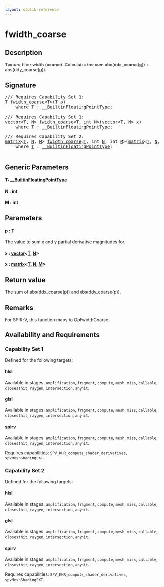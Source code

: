 ```yaml
---
layout: stdlib-reference
---
```


# fwidth\_coarse

## Description

Texture filter width (coarse).
Calculates the sum abs(ddx_coarse(<span class='code'><a href="fwidth_coarse.html#decl-p" class="code_param">p</a></span>)) + abs(ddy_coarse(<span class='code'><a href="fwidth_coarse.html#decl-p" class="code_param">p</a></span>)).



## Signature 

<pre>
/// Requires Capability Set 1:
<a href="fwidth_coarse.html#typeparam-T" class="code_type">T</a> <a href="fwidth_coarse.html">fwidth_coarse</a>&lt;<a href="fwidth_coarse.html#typeparam-T" class="code_type">T</a>&gt;(<a href="fwidth_coarse.html#typeparam-T" class="code_type">T</a> <a href="fwidth_coarse.html#decl-p" class="code_param">p</a>)
    <span class='code_keyword'>where</span> <a href="fwidth_coarse.html#typeparam-T" class="code_type">T</a> : <a href="../interfaces/0_builtinfloatingpointtype-029hm/index.html" class="code_type">__BuiltinFloatingPointType</a>;

/// Requires Capability Set 1:
<a href="../types/vector/index.html" class="code_type">vector</a>&lt;<a href="fwidth_coarse.html#typeparam-T" class="code_type">T</a>, <a href="fwidth_coarse.html#decl-N" class="code_var">N</a>&gt; <a href="fwidth_coarse.html">fwidth_coarse</a>&lt;<a href="fwidth_coarse.html#typeparam-T" class="code_type">T</a>, <span class="code_keyword">int</span> <a href="fwidth_coarse.html#decl-N" class="code_var">N</a>&gt;(<a href="../types/vector/index.html" class="code_type">vector</a>&lt;<a href="fwidth_coarse.html#typeparam-T" class="code_type">T</a>, <a href="fwidth_coarse.html#decl-N" class="code_var">N</a>&gt; <a href="fwidth_coarse.html#decl-x" class="code_param">x</a>)
    <span class='code_keyword'>where</span> <a href="fwidth_coarse.html#typeparam-T" class="code_type">T</a> : <a href="../interfaces/0_builtinfloatingpointtype-029hm/index.html" class="code_type">__BuiltinFloatingPointType</a>;

/// Requires Capability Set 2:
<a href="../types/matrix/index.html" class="code_type">matrix</a>&lt;<a href="fwidth_coarse.html#typeparam-T" class="code_type">T</a>, <a href="fwidth_coarse.html#decl-N" class="code_var">N</a>, <a href="fwidth_coarse.html#decl-M" class="code_var">M</a>&gt; <a href="fwidth_coarse.html">fwidth_coarse</a>&lt;<a href="fwidth_coarse.html#typeparam-T" class="code_type">T</a>, <span class="code_keyword">int</span> <a href="fwidth_coarse.html#decl-N" class="code_var">N</a>, <span class="code_keyword">int</span> <a href="fwidth_coarse.html#decl-M" class="code_var">M</a>&gt;(<a href="../types/matrix/index.html" class="code_type">matrix</a>&lt;<a href="fwidth_coarse.html#typeparam-T" class="code_type">T</a>, <a href="fwidth_coarse.html#decl-N" class="code_var">N</a>, <a href="fwidth_coarse.html#decl-M" class="code_var">M</a>&gt; <a href="fwidth_coarse.html#decl-x" class="code_param">x</a>)
    <span class='code_keyword'>where</span> <a href="fwidth_coarse.html#typeparam-T" class="code_type">T</a> : <a href="../interfaces/0_builtinfloatingpointtype-029hm/index.html" class="code_type">__BuiltinFloatingPointType</a>;

</pre>

## Generic Parameters

####  <a id="typeparam-T"></a>T: [\_\_BuiltinFloatingPointType](../interfaces/0_builtinfloatingpointtype-029hm/index.html)
####  <a id="decl-N"></a>N  : int
####  <a id="decl-M"></a>M  : int

## Parameters

####  <a id="decl-p"></a>p  : [T](fwidth_coarse.html#typeparam-T)
The value to sum x and y partial derivative magnitudes for.

####  <a id="decl-x"></a>x  : [vector](../types/vector/index.html)\<[T](../types/vector/index.html#typeparam-T), [N](../types/vector/index.html#decl-N)\>
####  <a id="decl-x"></a>x  : [matrix](../types/matrix/index.html)\<[T](../types/matrix/t-0.html), [N](../types/matrix/index.html#decl-N), [M](../types/matrix/index.html#decl-M)\>

## Return value
The sum of abs(ddx_coarse(<span class='code'><a href="fwidth_coarse.html#decl-p" class="code_param">p</a></span>)) and abs(ddy_coarse(<span class='code'><a href="fwidth_coarse.html#decl-p" class="code_param">p</a></span>)).

## Remarks
For SPIR-V, this function maps to <span class='code'>OpFwidthCoarse</span>.


## Availability and Requirements

### Capability Set 1

Defined for the following targets:

#### hlsl
Available in stages: `amplification`, `fragment`, `compute`, `mesh`, `miss`, `callable`, `closesthit`, `raygen`, `intersection`, `anyhit`.

#### glsl
Available in stages: `amplification`, `fragment`, `compute`, `mesh`, `miss`, `callable`, `closesthit`, `raygen`, `intersection`, `anyhit`.

#### spirv
Available in stages: `amplification`, `fragment`, `compute`, `mesh`, `miss`, `callable`, `closesthit`, `raygen`, `intersection`, `anyhit`.

Requires capabilities: `SPV_KHR_compute_shader_derivatives`, `spvMeshShadingEXT`.

### Capability Set 2

Defined for the following targets:

#### hlsl
Available in stages: `amplification`, `fragment`, `compute`, `mesh`, `miss`, `callable`, `closesthit`, `raygen`, `intersection`, `anyhit`.

#### glsl
Available in stages: `amplification`, `fragment`, `compute`, `mesh`, `miss`, `callable`, `closesthit`, `raygen`, `intersection`, `anyhit`.

#### spirv
Available in stages: `amplification`, `fragment`, `compute`, `mesh`, `miss`, `callable`, `closesthit`, `raygen`, `intersection`, `anyhit`.

Requires capabilities: `SPV_KHR_compute_shader_derivatives`, `spvMeshShadingEXT`.


